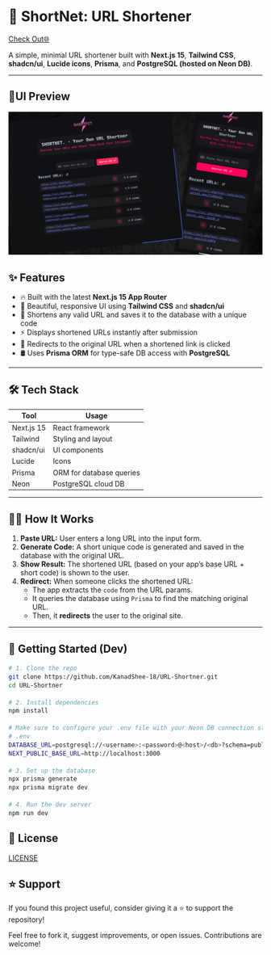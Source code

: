 # 🔗 ShortNet: URL Shortener

[Check Out🌐](https://url-shortner-redirector.vercel.app/)

A simple, minimal URL shortener built with **Next.js 15**, **Tailwind CSS**, **shadcn/ui**, **Lucide icons**, **Prisma**, and **PostgreSQL (hosted on Neon DB)**.

---

## 📸UI Preview

![UI View](public/ui-view.png)

## ✨ Features

- 🔥 Built with the latest **Next.js 15 App Router**
- 🎨 Beautiful, responsive UI using **Tailwind CSS** and **shadcn/ui**
- 🧠 Shortens any valid URL and saves it to the database with a unique code
- ⚡ Displays shortened URLs instantly after submission
- 🚀 Redirects to the original URL when a shortened link is clicked
- 🛢️ Uses **Prisma ORM** for type-safe DB access with **PostgreSQL**

---

## 🛠️ Tech Stack

| Tool       | Usage                    |
| ---------- | ------------------------ |
| Next.js 15 | React framework          |
| Tailwind   | Styling and layout       |
| shadcn/ui  | UI components            |
| Lucide     | Icons                    |
| Prisma     | ORM for database queries |
| Neon       | PostgreSQL cloud DB      |

---

## 🧑‍💻 How It Works

1. **Paste URL:** User enters a long URL into the input form.
2. **Generate Code:** A short unique code is generated and saved in the database with the original URL.
3. **Show Result:** The shortened URL (based on your app’s base URL + short code) is shown to the user.
4. **Redirect:** When someone clicks the shortened URL:
   - The app extracts the `code` from the URL params.
   - It queries the database using `Prisma` to find the matching original URL.
   - Then, it **redirects** the user to the original site.

---

## 🧪 Getting Started (Dev)

```bash
# 1. Clone the repo
git clone https://github.com/KanadShee-18/URL-Shortner.git
cd URL-Shortner

# 2. Install dependencies
npm install

# Make sure to configure your .env file with your Neon DB connection string.
# .env
DATABASE_URL=postgresql://<username>:<password>@<host>/<db>?schema=public
NEXT_PUBLIC_BASE_URL=http://localhost:3000

# 3. Set up the database
npx prisma generate
npx prisma migrate dev

# 4. Run the dev server
npm run dev
```

## 📄 License

[LICENSE](LICENCE)

## ⭐ Support

If you found this project useful, consider giving it a ⭐️ to support the repository!

Feel free to fork it, suggest improvements, or open issues. Contributions are welcome!
